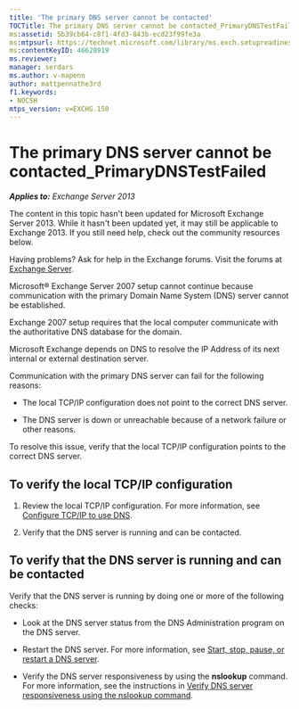 ```yaml
---
title: 'The primary DNS server cannot be contacted'
TOCTitle: The primary DNS server cannot be contacted_PrimaryDNSTestFailed
ms:assetid: 5b39cb64-c8f1-4fd3-843b-ecd23f99fe3a
ms:mtpsurl: https://technet.microsoft.com/library/ms.exch.setupreadiness.primarydnstestfailed(v=EXCHG.150)
ms:contentKeyID: 46628919
ms.reviewer: 
manager: serdars
ms.author: v-mapenn
author: mattpennathe3rd
f1.keywords:
- NOCSH
mtps_version: v=EXCHG.150
---
```


# The primary DNS server cannot be contacted\_PrimaryDNSTestFailed

_**Applies to:** Exchange Server 2013_

The content in this topic hasn't been updated for Microsoft Exchange Server 2013. While it hasn't been updated yet, it may still be applicable to Exchange 2013. If you still need help, check out the community resources below.

Having problems? Ask for help in the Exchange forums. Visit the forums at [Exchange Server](https://go.microsoft.com/fwlink/p/?linkid=60612).

Microsoft® Exchange Server 2007 setup cannot continue because communication with the primary Domain Name System (DNS) server cannot be established.

Exchange 2007 setup requires that the local computer communicate with the authoritative DNS database for the domain.

Microsoft Exchange depends on DNS to resolve the IP Address of its next internal or external destination server.

Communication with the primary DNS server can fail for the following reasons:

- The local TCP/IP configuration does not point to the correct DNS server.

- The DNS server is down or unreachable because of a network failure or other reasons.

To resolve this issue, verify that the local TCP/IP configuration points to the correct DNS server.

## To verify the local TCP/IP configuration

1. Review the local TCP/IP configuration. For more information, see [Configure TCP/IP to use DNS](https://docs.microsoft.com/previous-versions/windows/it-pro/windows-server-2003/cc779282(v=ws.10)).

2. Verify that the DNS server is running and can be contacted.

## To verify that the DNS server is running and can be contacted

Verify that the DNS server is running by doing one or more of the following checks:

- Look at the DNS server status from the DNS Administration program on the DNS server.

- Restart the DNS server. For more information, see [Start, stop, pause, or restart a DNS server](https://docs.microsoft.com/previous-versions/windows/it-pro/windows-server-2003/cc776431(v=ws.10)).

- Verify the DNS server responsiveness by using the **nslookup** command. For more information, see the instructions in [Verify DNS server responsiveness using the nslookup command](https://docs.microsoft.com/previous-versions/windows/it-pro/windows-server-2003/cc740171(v=ws.10)).

